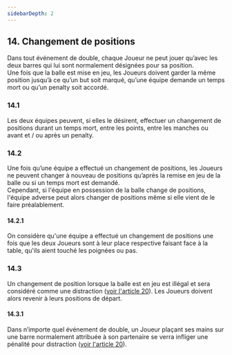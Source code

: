 ```yaml
---
sidebarDepth: 2
---
```


## 14. Changement de positions
Dans tout événement de double, chaque Joueur ne peut jouer qu’avec les deux barres qui lui sont normalement désignées pour sa position. <br>
Une fois que la balle est mise en jeu, les Joueurs doivent garder la même position jusqu’à ce qu’un but soit marqué, qu’une équipe demande un temps mort ou qu’un penalty soit accordé.

### 14.1
Les deux équipes peuvent, si elles le désirent, effectuer un changement de positions durant un temps mort, entre les points, entre les manches ou avant et / ou après un penalty.

### 14.2
Une fois qu’une équipe a effectué un changement de positions, les Joueurs ne peuvent changer à nouveau de positions qu’après la remise en jeu de la balle ou si un temps mort est demandé. <br>
Cependant, si l'équipe en possession de la balle change de positions, l'équipe adverse peut alors changer de positions même si elle vient de le faire préalablement.

#### 14.2.1
On considère qu'une équipe a effectué un changement de positions une fois que les deux Joueurs sont à leur place respective faisant face à la table, qu'ils aient touché les poignées ou pas.

### 14.3
Un changement de position lorsque la balle est en jeu est illégal et sera considéré comme une distraction ([voir l'article 20](./Distraction)). Les Joueurs doivent alors revenir à leurs positions de départ.

#### 14.3.1
Dans n’importe quel événement de double, un Joueur plaçant ses mains sur une barre normalement attribuée à son partenaire se verra infliger une pénalité pour distraction ([voir l'article 20](./Distraction)).
